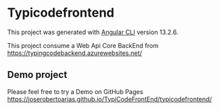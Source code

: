 # Typicodefrontend

This project was generated with [Angular CLI](https://github.com/angular/angular-cli) version 13.2.6.

This project consume a Web Api Core BackEnd from https://typingcodebackend.azurewebsites.net/

## Demo project

Please feel free to try a Demo on GitHub Pages https://joserobertoarias.github.io/TypiCodeFrontEnd/typicodefrontend/

